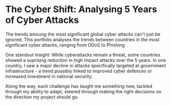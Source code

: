# The Cyber Shift: Analysing 5 Years of Cyber Attacks
The trends amoung the most significant global cyber attacks can't just be ignored. 
This portfolio analyses the trends between countries in the most significant cyber attacks, ranging from DDoS to Phishing 

One standout Insight: 
While cyberattacks remain a threat, some countries showed a suprising reduction in high impact attacks over the 5 years. 
In one country, I saw a major decline in attacks specifically targeted at government infrastructure - a trend possibly linked to improved cyber defences or increased investment in national security. 

Along the way, each challenge has taught me something new, tackled through my ability to adapt; steered through making the right decisions on the direction my project should go. 
